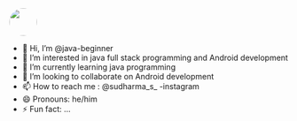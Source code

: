 <html>
  <head>
    <style>
      img{
      width:50px;
        height:50px;
        border-radius:50%;
      }
    </style>
  </head>
  <body>
    <img src="https://www.bing.com/images/search?view=detailV2&ccid=Mcz2sAyg&id=4C1ECBCF2695A35E66EB0927340D26149B710955&thid=OIP.Mcz2sAygaEDC4TG_K8AKQAHaHa&mediaurl=https%3a%2f%2fth.bing.com%2fth%2fid%2fR.31ccf6b00ca06840c2e131bf2bc00a40%3frik%3dVQlxmxQmDTQnCQ%26riu%3dhttp%253a%252f%252fpluspng.com%252fimg-png%252fjava-png-java-icon-1600.png%26ehk%3dKen84AvpJ83RtHDABENcApKB7bycz9ZpTDmKurCwCPU%253d%26risl%3d%26pid%3dImgRaw%26r%3d0&exph=1600&expw=1600&q=java+logo&simid=608045671896150799&FORM=IRPRST&ck=146537E46E1FC276751F07A3BFABD7FA&selectedIndex=5&itb=1">
  </body>
</html>


- 👋 Hi, I’m @java-beginner
- 👀 I’m interested in java full stack programming and Android development
- 🌱 I’m currently learning java programming 
- 💞️ I’m looking to collaborate on Android development
- 📫 How to reach me : @sudharma_s_ -instagram 
- 😄 Pronouns: he/him
- ⚡ Fun fact: ...

<!---
java-begi/java-begi is a ✨ special ✨ repository because its `README.md` (this file) appears on your GitHub profile.
You can click the Preview link to take a look at your changes.
--->
